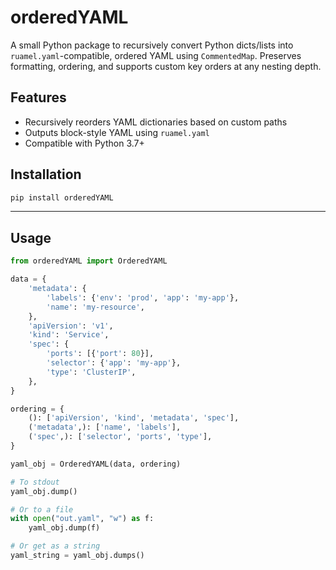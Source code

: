 # orderedYAML
A small Python package to recursively convert Python dicts/lists into `ruamel.yaml`-compatible, ordered YAML using `CommentedMap`. Preserves formatting, ordering, and supports custom key orders at any nesting depth.

## Features

- Recursively reorders YAML dictionaries based on custom paths
- Outputs block-style YAML using `ruamel.yaml`
- Compatible with Python 3.7+

## Installation

```bash
pip install orderedYAML
```

---
## Usage
```python
from orderedYAML import OrderedYAML

data = {
    'metadata': {
        'labels': {'env': 'prod', 'app': 'my-app'},
        'name': 'my-resource',
    },
    'apiVersion': 'v1',
    'kind': 'Service',
    'spec': {
        'ports': [{'port': 80}],
        'selector': {'app': 'my-app'},
        'type': 'ClusterIP',
    },
}

ordering = {
    (): ['apiVersion', 'kind', 'metadata', 'spec'],
    ('metadata',): ['name', 'labels'],
    ('spec',): ['selector', 'ports', 'type'],
}

yaml_obj = OrderedYAML(data, ordering)

# To stdout
yaml_obj.dump()

# Or to a file
with open("out.yaml", "w") as f:
    yaml_obj.dump(f)

# Or get as a string
yaml_string = yaml_obj.dumps()
```